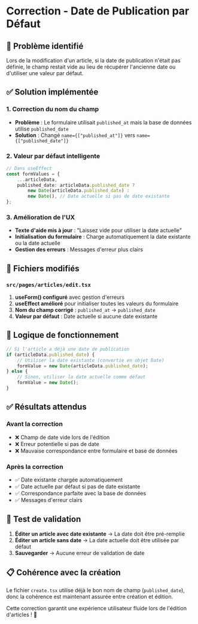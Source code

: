 # Correction - Date de Publication par Défaut

## 🚨 Problème identifié
Lors de la modification d'un article, si la date de publication n'était pas définie, le champ restait vide au lieu de récupérer l'ancienne date ou d'utiliser une valeur par défaut.

## ✅ Solution implémentée

### 1. Correction du nom du champ
- **Problème** : Le formulaire utilisait `published_at` mais la base de données utilise `published_date`
- **Solution** : Changé `name={["published_at"]}` vers `name={["published_date"]}`

### 2. Valeur par défaut intelligente
```typescript
// Dans useEffect
const formValues = {
    ...articleData,
    published_date: articleData.published_date ? 
        new Date(articleData.published_date) : 
        new Date(), // Date actuelle si pas de date existante
};
```

### 3. Amélioration de l'UX
- **Texte d'aide mis à jour** : "Laissez vide pour utiliser la date actuelle"
- **Initialisation du formulaire** : Charge automatiquement la date existante ou la date actuelle
- **Gestion des erreurs** : Messages d'erreur plus clairs

## 📁 Fichiers modifiés

### `src/pages/articles/edit.tsx`
1. **useForm() configuré** avec gestion d'erreurs
2. **useEffect amélioré** pour initialiser toutes les valeurs du formulaire
3. **Nom du champ corrigé** : `published_at` → `published_date`
4. **Valeur par défaut** : Date actuelle si aucune date existante

## 🔧 Logique de fonctionnement

```typescript
// Si l'article a déjà une date de publication
if (articleData.published_date) {
    // Utiliser la date existante (convertie en objet Date)
    formValue = new Date(articleData.published_date);
} else {
    // Sinon, utiliser la date actuelle comme défaut
    formValue = new Date();
}
```

## ✅ Résultats attendus

### Avant la correction
- ❌ Champ de date vide lors de l'édition
- ❌ Erreur potentielle si pas de date
- ❌ Mauvaise correspondance entre formulaire et base de données

### Après la correction
- ✅ Date existante chargée automatiquement
- ✅ Date actuelle par défaut si pas de date existante
- ✅ Correspondance parfaite avec la base de données
- ✅ Messages d'erreur clairs

## 🧪 Test de validation

1. **Éditer un article avec date existante** → La date doit être pré-remplie
2. **Éditer un article sans date** → La date actuelle doit être utilisée par défaut
3. **Sauvegarder** → Aucune erreur de validation de date

## 📋 Cohérence avec la création

Le fichier `create.tsx` utilise déjà le bon nom de champ (`published_date`), donc la cohérence est maintenant assurée entre création et édition.

Cette correction garantit une expérience utilisateur fluide lors de l'édition d'articles ! 🎯
